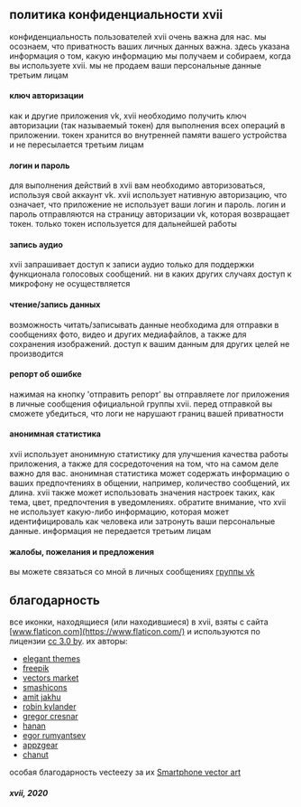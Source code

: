 ## политика конфиденциальности xvii

конфиденциальность пользователей xvii очень важна для нас. мы осознаем, что приватность ваших личных данных важна. здесь указана информация о том, какую информацию мы получаем и собираем, когда вы используете xvii. мы не продаем ваши персональные данные третьим лицам

#### ключ авторизации
как и другие приложения vk, xvii необходимо получить ключ авторизации (так называемый токен) для выполнения всех операций в приложении. токен хранится во внутренней памяти вашего устройства и не пересылается третьим лицам

#### логин и пароль
для выполнения действий в xvii вам необходимо авторизоваться, используя свой аккаунт vk. xvii использует нативную авторизацию, что означает, что приложение не использует ваши логин и пароль. логин и пароль отправляются на страницу авторизации vk, которая возвращает токен. только токен используется для дальнейшей работы

#### запись аудио
xvii запрашивает доступ к записи аудио только для поддержки функционала голосовых сообщений. ни в каких других случаях доступ к микрофону не осуществляется

#### чтение/запись данных 
возможность читать/записывать данные необходима для отправки в сообщениях фото, видео и других медиафайлов, а также для сохранения изображений. доступ к вашим данным для других целей не производится

#### репорт об ошибке
нажимая на кнопку 'отправить репорт' вы отправляете лог приложения в личные сообщения официальной группы xvii. перед отправкой вы сможете убедиться, что логи не нарушают границ вашей приватности

#### анонимная статистика
xvii использует анонимную статистику для улучшения качества работы приложения, а также для сосредоточения на том, что на самом деле важно для вас. анонимная статистика может содержать информацию о ваших предпочтениях в общении, например, количество сообщений, их длина. xvii также может использовать значения настроек таких, как тема, цвет, предпочтения в уведомлениях. обратите внимание, что xvii не использует какую-либо информацию, которая может идентифицироваль как человека или затронуть ваши персональные данные. информация не передается третьим лицам

#### жалобы, пожелания и предложения
вы можете связаться со мной в личных сообщениях [группы vk](https://vk.com/xvii_app)

## благодарность

все иконки, находящиеся (или находившиеся) в xvii, взяты с сайта [www.flaticon.com](https://www.flaticon.com/) и используются по лицензии [cc 3.0 by](http://creativecommons.org/licenses/by/3.0/). их авторы:

* [elegant themes](https://www.flaticon.com/authors/elegant-themes)  
* [freepik](https://www.freepik.com/)
* [vectors market](https://www.flaticon.com/authors/vectors-market)
* [smashicons](https://www.flaticon.com/authors/smashicons)
* [amit jakhu](https://www.flaticon.com/authors/amit-jakhu)
* [robin kylander](https://www.flaticon.com/authors/robin-kylander)
* [gregor cresnar](https://www.flaticon.com/authors/gregor-cresnar)
* [hanan](https://www.flaticon.com/authors/hanan)
* [egor rumyantsev](https://www.flaticon.com/authors/egor-rumyantsev)
* [appzgear](https://www.flaticon.com/authors/appzgear)
* [chanut](https://www.flaticon.com/authors/chanut)

особая благодарность vecteezy за их [Smartphone vector art](https://www.vecteezy.com/free-vector/smartphone)

##### xvii, 2020
